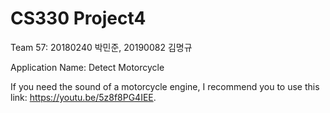 # CS330 Project4

Team 57: 20180240 박민준, 20190082 김명규

Application Name: Detect Motorcycle

If you need the sound of a motorcycle engine, I recommend you to use this link: https://youtu.be/5z8f8PG4IEE.
